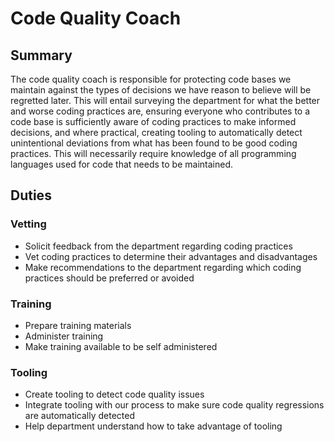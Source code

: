 # Code Quality Coach

## Summary

The code quality coach is responsible for protecting code bases we maintain against the types of decisions we have reason to believe will be regretted later.  This will entail surveying the department for what the better and worse coding practices are, ensuring everyone who contributes to a code base is sufficiently aware of coding practices to make informed decisions, and where practical, creating tooling to automatically detect unintentional deviations from what has been found to be good coding practices.  This will necessarily require knowledge of all programming languages used for code that needs to be maintained.

## Duties

### Vetting
- Solicit feedback from the department regarding coding practices
- Vet coding practices to determine their advantages and disadvantages
- Make recommendations to the department regarding which coding practices should be preferred or avoided

### Training
- Prepare training materials
- Administer training
- Make training available to be self administered

### Tooling
- Create tooling to detect code quality issues
- Integrate tooling with our process to make sure code quality regressions are automatically detected
- Help department understand how to take advantage of tooling
